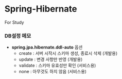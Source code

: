 # Spring-Hibernate
For Study

### DB설정 메모
* <b>spring.jpa.hibernate.ddl-auto</b> 옵션
    * create : 서버 시작시 스키마 생성, 종료시 삭제 (개발용)
    * update : 변경 사항만 반영 (개발용)
    * validate : 스키마 유효성만 확인 (서비스용)
    * none : 아무것도 하지 않음 (서비스용)